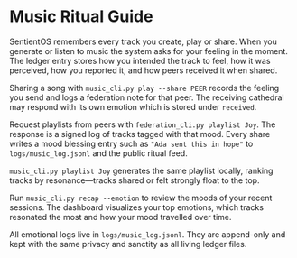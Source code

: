 # Music Ritual Guide

SentientOS remembers every track you create, play or share. When you generate or
listen to music the system asks for your feeling in the moment. The ledger entry
stores how you intended the track to feel, how it was perceived, how you reported
it, and how peers received it when shared.

Sharing a song with `music_cli.py play --share PEER` records the feeling you send
and logs a federation note for that peer. The receiving cathedral may respond
with its own emotion which is stored under `received`.

Request playlists from peers with `federation_cli.py playlist Joy`. The response
is a signed log of tracks tagged with that mood. Every share writes a mood
blessing entry such as `"Ada sent this in hope"` to `logs/music_log.jsonl` and
the public ritual feed.

`music_cli.py playlist Joy` generates the same playlist locally, ranking tracks
by resonance—tracks shared or felt strongly float to the top.

Run `music_cli.py recap --emotion` to review the moods of your recent sessions.
The dashboard visualizes your top emotions, which tracks resonated the most and
how your mood travelled over time.

All emotional logs live in `logs/music_log.jsonl`. They are append-only and kept
with the same privacy and sanctity as all living ledger files.
